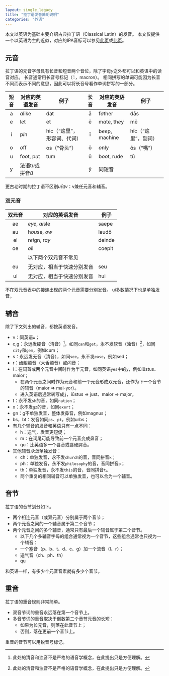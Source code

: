 ```yaml
---
layout: single_legacy
title: "拉丁语发音简明说明"
categories: "外语"
---
```


本文以英语为基础主要介绍古典拉丁语（Classical Latin）的发音。
本文仅提供一个以英语为主的近似，对应的IPA音标可以参见[此页](https://en.wikipedia.org/wiki/Help:IPA/Latin)或[此页](https://en.wikipedia.org/wiki/Latin_phonology_and_orthography#Table_of_orthography)。

## 元音

拉丁语的元音字母具有长音和短音两个音位，除了字母*y*之外都可以和英语中的读音对应。
长音通常用长音号标记（◌̄，macron）。
相同拼写的单词可能因为长音不同而表示不同的意思，因此可以将长音号看作单词拼写的一部分。

| 短音 | 对应的英语发音 | 例子 | 长音 | 对应的英语发音 | 例子 |
|:----:|--------------|------|:----:|---------------|-----|
| a | *a*like | dat | ā | f*a*ther | dās |
| e | l*e*t | et | ē | m*a*te, th*e*y | mē |
| i | p*i*n | hic（“这里”，形容词、代词） | ī | b*ee*p, mach*i*ne | hīc（“这里”，副词） |
| o | *o*ff | os（“骨头”） | ō | *o*nly | ōs（“嘴”） |
| u | f*oo*t, p*u*t | tum | ū | b*oo*t, r*u*de | tū |
| y | 法语t*u*或拼音*ü* | | ȳ | 同短音 |

更古老时期的拉丁语不区别*u*和*v*：v兼任元音和辅音。

### 双元音

| 双元音 | 对应的英语发音 | 例子 |
|:------:|--------------|------|
| ae | *eye*, *ai*sle | saepe |
| au | h*ou*se, *ow* | laudō |
| ei | r*ei*gn, r*ay* | deinde |
| oe | *oi*l | coepit |
| | 以下两个双元音不常见 | |
| eu | 无对应，相当于快速分别发音 | seu |
| ui | 无对应，相当于快速分别发音 | hui |

不在双元音表中的接连出现的两个元音需要分别发音。
ui多数情况下也是单独发音。

## 辅音

除了下文列出的辅音，都按英语发音。

- v：同英语`w`；
- c,g：永远发硬音（清音）[^1]，如同`can`和`get`，永不发软音（浊音）[^1]，如同`city`和`gem`，例如cum；
- s：永远发无音（清音），如同`see`，永不发`ease`，例如sed；
- r：齿龈颤音（大舌颤音）或闪音；
- i：在词首或两个元音中间时作为半元音，如同英语`yes`中的`y`，例如iūstus、maior；
  - 在两个元音之间时作为元音和前一个元音形成双元音，还作为下一个音节的辅音（maior => mai-yor）。
  - 进入英语后通常转写成`j`，iūstus => just、maior => major。
- t：永不发`sh`的音，如同`nation`；
- x：永不发`gz`的音，如同`exert`；
- gn：g不单独发音，整体发鼻音，例如magnus；
- bs，bt：发音如同`ps`、`pt`，例如urbs；
- 有几个辅音的发音和英语只有一点不同：
  - h：送气，发音更短促；
  - m：在词尾可能导致前一个元音变成鼻音；
  - qu：比英语多一个唇音或唇硬腭音。
- 其他辅音*永远*单独发音：
  - ch：单独发音，永不发`church`的音，音同拼音`k`；
  - ph：单独发音，永不发`philosophy`的音，音同拼音`p`；
  - th：单独发音，永不发`this`的音，音同拼音`t`。
  - 两个重复的相同辅音可以单独发音，也可以合为一个辅音。

[^1]: 此处的清音和浊音不是严格的语音学概念，在此提出只是方便理解。

## 音节

拉丁语的音节划分如下。

- 两个相连元音（或双元音）分别属于两个音节；
- 两个元音之间的一个辅音属于第二个音节；
- 两个元音之间的多个辅音，通常只有最后一个辅音属于第二个音节。
  - 以下几个多辅音字母的组合通常视为一个音节，这些组合通常也只视为一个辅音：
  - 一个塞音（p、b、t、d、c、g）加一个流音（l、r）；
  - 送气音（ch、ph、th）
  - qu

和英语一样，有多少个元音音素就有多少个音节。

## 重音

拉丁语的重音规则非常简单。

- 双音节词的重音永远落在第一个音节上。
- 多音节词的重音取决于倒数第二个音节元音的长短：
  - 如果为长元音，则落在此音节上；
  - 否则，落在更前一个音节上。

重音的音节可以用锐音号标记。
